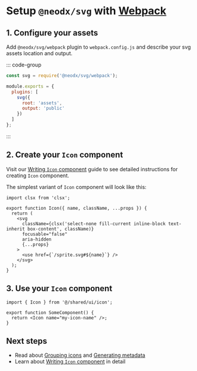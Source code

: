# Setup `@neodx/svg` with [Webpack](https://webpack.js.org/)

## 1. Configure your assets

Add `@neodx/svg/webpack` plugin to `webpack.config.js` and describe your svg assets location and output.

::: code-group

```javascript [webpack.config.js]
const svg = require('@neodx/svg/webpack');

module.exports = {
  plugins: [
    svg({
      root: 'assets',
      output: 'public'
    })
  ]
};
```

:::

## 2. Create your `Icon` component

Visit our [Writing `Icon` component](../writing-icon-component) guide to see detailed instructions for creating `Icon` component.

The simplest variant of `Icon` component will look like this:

```tsx [icon.jsx]
import clsx from 'clsx';

export function Icon({ name, className, ...props }) {
  return (
    <svg
      className={clsx('select-none fill-current inline-block text-inherit box-content', className)}
      focusable="false"
      aria-hidden
      {...props}
    >
      <use href={`/sprite.svg#${name}`} />
    </svg>
  );
}
```

## 3. Use your `Icon` component

```tsx [some-component.tsx]
import { Icon } from '@/shared/ui/icon';

export function SomeComponent() {
  return <Icon name="my-icon-name" />;
}
```

## Next steps

- Read about [Grouping icons](../group-and-hash.md) and [Generating metadata](../metadata.md)
- Learn about [Writing `Icon` component](../writing-icon-component) in detail

